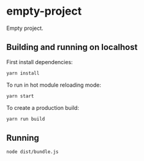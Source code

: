 # empty-project

Empty project.

## Building and running on localhost

First install dependencies:

```sh
yarn install
```

To run in hot module reloading mode:

```sh
yarn start
```

To create a production build:

```sh
yarn run build
```

## Running

```sh
node dist/bundle.js
```
